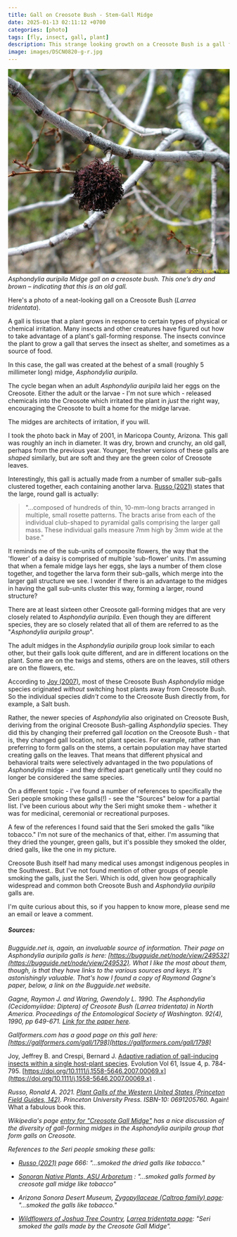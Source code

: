 ```yaml
---
title: Gall on Creosote Bush - Stem-Gall Midge
date: 2025-01-13 02:11:12 +0700
categories: [photo]
tags: [fly, insect, gall, plant]    
description: This strange looking growth on a Creosote Bush is a gall formed by a Stem-Gall Midge, Asphondylia auripila.
image: images/DSCN0820-g-r.jpg
---
```


![Creosote Bush Gall](images/DSCN0820-g-r.jpg "Creosote Bush Gall")
*Asphondylia auripila Midge gall on a creosote bush. This one’s dry and brown – indicating that this is an old gall.*

Here's a photo of a neat-looking gall on a Creosote Bush (_Larrea tridentata_).

A gall is tissue that a plant grows in response to certain types of physical or chemical irritation. Many insects and other creatures have figured out how to take advantage of a plant's gall-forming response. The insects convince the plant to grow a gall that serves the insect as shelter, and sometimes as a source of food.

In this case, the gall was created at the behest of a small (roughly 5 millimeter long) midge, _Asphondylia auripila_.

The cycle began when an adult _Asphondylia auripila_ laid her eggs on the Creosote. Either the adult or the larvae - I'm not sure which - released chemicals into the Creosote which irritated the plant in _just_ the right way, encouraging the Creosote to built a home for the midge larvae.

The midges are architects of irritation, if you will.

I took the photo back in May of 2001, in Maricopa County, Arizona. This gall was roughly an inch in diameter. It was dry, brown and crunchy, an old gall, perhaps from the previous year. Younger, fresher versions of these galls are _shaped_ similarly, but are soft and they are the green color of Creosote leaves.

Interestingly, this gall is actually made from a number of smaller sub-galls clustered together, each containing another larva. [Russo (2021)](https://www.amazon.com/Western-United-States-Princeton-Guides/dp/0691205760?psc=1) states that the large, round gall is actually:

> "...composed of hundreds of thin, 10-mm-long bracts arranged in multiple, small rosette patterns. The bracts arise from each of the individual club-shaped to pyramidal galls comprising the larger gall mass. These individual galls measure 7mm high by 3mm wide at the base."

It reminds me of the sub-units of composite flowers, the way that the 'flower' of a daisy is comprised of multiple 'sub-flower' units. I'm assuming that when a female midge lays her eggs, she lays a number of them close together, and together the larva form their sub-galls, which merge into the larger gall structure we see. I wonder if there is an advantage to the midges in having the gall sub-units cluster this way, forming a larger, round structure?

There are at least sixteen other Creosote gall-forming midges that are very closely related to _Asphondylia auripila_. Even though they are different species, they are so closely related that all of them are referred to as the "_Asphondylia auripila group_".

The adult midges in the _Asphondylia auripila_ group look similar to each other, but their galls look quite different, and are in different locations on the plant. Some are on the twigs and stems, others are on the leaves, still others are on the flowers, etc.

According to [Joy (2007)](https://doi.org/10.1111/j.1558-5646.2007.00069.x), most of these Creosote Bush _Asphondylia_ midge species originated _without_ switching host plants away from Creosote Bush. So the individual species _didn't_ come to the Creosote Bush directly from, for example, a Salt bush.

Rather, the newer species of _Asphondylia_ also originated on Creosote Bush, deriving from the original Creosote Bush-galling _Asphondylia_ species. They did this by changing their preferred gall _location_ on the Creosote Bush - that is, they changed gall location, not plant species. For example, rather than preferring to form galls on the stems, a certain population may have started creating galls on the leaves. That means that different physical and behavioral traits were selectively advantaged in the two populations of _Asphondylia_ midge - and they drifted apart genetically until they could no longer be considered the same species.

On a different topic - I've found a number of references to specifically the Seri people smoking these galls(!) - see the "Sources" below for a partial list. I've been curious about _why_ the Seri might smoke them - whether it was for medicinal, ceremonial or recreational purposes.

A few of the references I found said that the Seri smoked the galls "like tobacco." I'm not sure of the mechanics of that, either. I'm assuming that they dried the younger, green galls, but it's possible they smoked the older, dried galls, like the one in my picture.

Creosote Bush itself had many medical uses amongst indigenous peoples in the Southwest.. But I've not found mention of other groups of people smoking the galls, just the Seri. Which is odd, given how geographically widespread and common both Creosote Bush and _Asphondylia auripila_ galls are.

I'm quite curious about this, so if you happen to know more, please send me an email or leave a comment.

##### _Sources:_

_Bugguide.net is, again, an invaluable source of information. Their page on Asphondylia auripila galls is here: [https://bugguide.net/node/view/249532](https://bugguide.net/node/view/249532). What I like the most about them, though, is that they have links to the various sources and keys. It's astonishingly valuable. That's how I found a copy of Raymond Gagne's paper, below, a link on the Bugguide.net website._

_Gagne, Raymon J. and Waring, Gwendoly L. 1990. The Asphondylia (Cecidomyiidae: Diptera) of Creosote Bush (Larrea tridentata) in North America. Proceedings of the Entomological Society of Washington. 92(4), 1990, pp 649-671. [Link for the paper here](https://ia601306.us.archive.org/11/items/biostor-75027/biostor-75027.pdf)._

_Gallformers.com has a good page on this gall here: [https://gallformers.com/gall/1798](https://gallformers.com/gall/1798)_

Joy, Jeffrey B. and Crespi, Bernard J. [Adaptive radiation of gall-inducing insects within a single host-plant species](https://onlinelibrary.wiley.com/doi/full/10.1111/j.1558-5646.2007.00069.x). Evolution Vol 61, Issue 4, p. 784-795. [https://doi.org/10.1111/j.1558-5646.2007.00069.x](https://doi.org/10.1111/j.1558-5646.2007.00069.x) .

_Russo, Ronald A. 2021. [Plant Galls of the Western United States (Princeton Field Guides, 142)](https://www.amazon.com/Western-United-States-Princeton-Guides/dp/0691205760?psc=1). Princeton University Press. ISBN-10: 0691205760._ Again! What a fabulous book this.

_Wikipedia's page [entry for "Creosote Gall Midge"](https://en.wikipedia.org/wiki/Creosote_gall_midge) has a nice discussion of the diversity of gall-forming midges in the Asphondylia auripila group that form galls on Creosote._

_References to the Seri people smoking these galls:_

- _[Russo (2021)](https://www.amazon.com/Western-United-States-Princeton-Guides/dp/0691205760?psc=1) page 666: "...smoked the dried galls like tobacco."_

- _[Sonoran Native Plants, ASU Arboretum](https://arboretum.arizona.edu/sonoran-native-virtual-tour-creosote) : "...smoked galls formed by creosote gall midge like tobacco"_

- _Arizona Sonora Desert Museum, [Zygopyllaceae (Caltrop family) page](https://www.desertmuseum.org/books/nhsd_zygophyllaceae.php): "...smoked the galls like tobacco."_

- _[Wildflowers of Joshua Tree Country](https://wildflowersofjoshuatreecountry.com/plant-entry/larrea-tridentata-creosote-bush/), [Larrea tridentata page](https://wildflowersofjoshuatreecountry.com/plant-entry/larrea-tridentata-creosote-bush/): "Seri smoked the galls made by the Creosote Gall Midge"._
